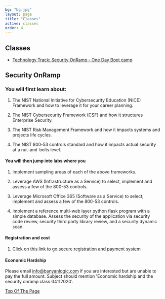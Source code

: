 ```yaml
---
bg: "bg.jpg"
layout: page
title: "Classes"
active: classes
order: 4
---
```

## Classes
- [Technology Track: Security OnRamp - One Day Boot camp](#security-onramp)

## Security OnRamp
### You will first learn about:
1. The NIST National Initiative for Cybersecurity Education (NICE) Framework and how to leverage it for your career planning.

2. The NIST Cybersecurity Framework (CSF) and how it structures Enterprise Security.

3. The NIST Risk Management Framework and how it impacts systems and projects life cycles.

4. The NIST 800-53 controls standard and how it impacts actual security at a nut-and-bolts level.

#### You will then jump into labs where you
1. Implement sampling areas of each of the above frameworks.

2. Leverage AWS (Infrastructure as a Service) to select, implement and assess a few of the 800-53 controls.

3. Leverage Microsoft Office 365 (Software as a Service) to select, implement and assess a few of the 800-53 controls.

4. Implement a reference multi-web layer python flask program with a simple database. Assess the security of the application via security code review, security third party library review, and a security dynamic scan.

#### Registration and cost
1. <a href="https://banyanlogic.ecwid.com/">Click on this link to go secure registration and payment system</a>

#### Economic Hardship
Please email info@banyanlogic.com if you are interested but are unable to pay the full amount. Subject should mention 'Economic hardship and the security onramp class 04112020'.

[Top Of The Page](#classes)
